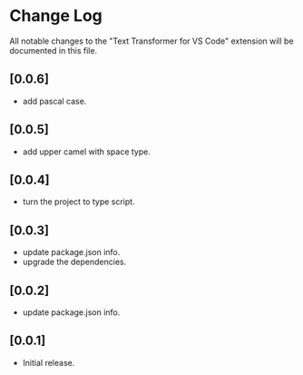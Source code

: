 # Change Log
All notable changes to the "Text Transformer for VS Code" extension will be documented in this file.

## [0.0.6]
- add pascal case.

## [0.0.5]
- add upper camel with space type.

## [0.0.4]
- turn the project to type script.

## [0.0.3]
- update package.json info.
- upgrade the dependencies.

## [0.0.2]
- update package.json info.

## [0.0.1]
- Initial release.
